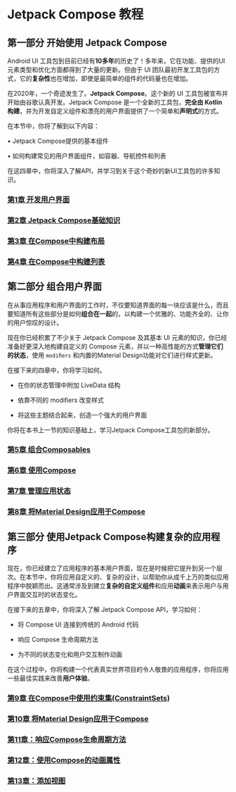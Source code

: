 # Jetpack Compose 教程

## 第一部分 开始使用 Jetpack Compose

Android UI 工具包到目前已经有**10多年**的历史了！多年来，它在功能、提供的UI元素类型和优化方面都得到了大量的更新。但由于 UI 团队最初开发工具包的方式，它的**复杂性**也在增加，即使是最简单的组件的代码量也在增加。


在2020年，一个奇迹发生了。**Jetpack Compose**。这个新的 UI 工具包被宣布并开始由谷歌认真开发。Jetpack Compose 是一个全新的工具包，**完全由 Kotlin 构建**，并为开发自定义组件和漂亮的用户界面提供了一个简单和**声明式**的方式。



在本节中，你将了解到以下内容：

• Jetpack Compose提供的基本组件

• 如何构建常见的用户界面组件，如容器、导航控件和列表

在这四章中，你将深入了解API，并学习到关于这个奇妙的新UI工具包的许多知识。

### [第1章  开发用户界面](./01)

### [第2章  Jetpack Compose基础知识](./02)

### [第3章  在Compose中构建布局](./03)

### [第4章  在Compose中构建列表](./04)



## 第二部分 组合用户界面

在从事应用程序和用户界面的工作时，不仅要知道界面的每一块应该是什么，而且要知道所有这些部分是如何**组合在一起**的，以构建一个优雅的、功能齐全的、让你的用户惊叹的设计。

现在你已经积累了不少关于 Jetpack Compose 及其基本 UI 元素的知识，你已经准备好更深入地构建自定义的 Compose 元素，并以一种高性能的方式**管理它们的状态**，使用 `modiﬁers` 和内置的Material Design功能对它们进行样式更新。

在接下来的四章中，你将学习如何。

- 在你的状态管理中附加 LiveData 结构

- 依靠不同的 modiﬁers 改变样式

- 将这些主题结合起来，创造一个强大的用户界面

你将在本书上一节的知识基础上，学习Jetpack Compose工具包的新部分。

### [第5章  组合Composables](./05)

### [第6章  使用Compose](./06)

### [第7章  管理应用状态](./07)

### [第8章  将Material Design应用于Compose](./08)



## 第三部分  使用Jetpack Compose构建复杂的应用程序

现在，你已经建立了应用程序的基本用户界面，现在是时候把它提升到另一个层次。在本节中，你将应用自定义的、复杂的设计，以帮助你从成千上万的类似应用程序中脱颖而出。这通常涉及到建立**复杂的自定义组件**和应用**动画**来表示用户与用户界面交互时的状态变化。

在接下来的五章中，你将深入了解 Jetpack Compose API，学习如何：

- 将 Compose UI 连接到传统的 Android 代码

- 响应 Compose 生命周期方法

- 为不同的状态变化和用户交互制作动画

在这个过程中，你将构建一个代表真实世界项目的令人敬畏的应用程序，你将应用一些最佳实践来改善**用户体验**。

### [第9章  在Compose中使用约束集(ConstraintSets)](./09)

### [第10章  将Material Design应用于Compose](./10)

### [第11章：响应Compose生命周期方法](./11)

### [第12章：使用Compose的动画属性](./12)

### [第13章：添加视图](./13)
